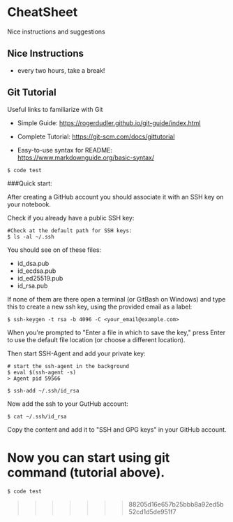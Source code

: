 # CheatSheet
Nice instructions and suggestions

## Nice Instructions

 * every two hours, take a break!  


## Git Tutorial
Useful links to familiarize with Git

 * Simple Guide: https://rogerdudler.github.io/git-guide/index.html

 * Complete Tutorial: https://git-scm.com/docs/gittutorial

 * Easy-to-use syntax for README: https://www.markdownguide.org/basic-syntax/

```
$ code test
```

###Quick start:

After creating a GitHub account you should associate it with an SSH key on your notebook.

Check if you already have a public SSH key:

```
#Check at the default path for SSH keys:
$ ls -al ~/.ssh
```

You should see on of these files:
 * id_dsa.pub
 * id_ecdsa.pub
 * id_ed25519.pub
 * id_rsa.pub

If none of them are there open a terminal (or GitBash on Windows) and type this to create a new ssh key, using the provided email as a label:

```
$ ssh-keygen -t rsa -b 4096 -C <your_email@example.com>
```

When you're prompted to "Enter a file in which to save the key," press Enter to use the default file location (or choose a different location).

Then start SSH-Agent and add your private key:

```
# start the ssh-agent in the background
$ eval $(ssh-agent -s)
> Agent pid 59566

$ ssh-add ~/.ssh/id_rsa
```

Now add the ssh to your GutHub account: 

```
$ cat ~/.ssh/id_rsa
```
	
Copy the content and add it to "SSH and GPG keys" in your GitHub account.

Now you can start using git command (tutorial above).
=======
```
$ code test
```
>>>>>>> 88205d16e657b25bbb8a92ed5b52cd1d5de951f7
